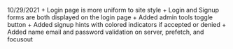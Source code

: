 10/29/2021
\+ Login page is more uniform to site style
\+ Login and Signup forms are both displayed on the login page
\+ Added admin tools toggle button
\+ Added signup hints with colored indicators if accepted or denied
\+ Added name email and password validation on server, prefetch, and focusout